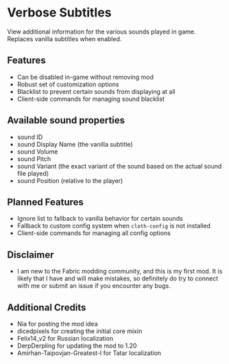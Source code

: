 # Verbose Subtitles
View additional information for the various sounds played in game. Replaces vanilla subtitles when enabled.

## Features
- Can be disabled in-game without removing mod
- Robust set of customization options
- Blacklist to prevent certain sounds from displaying at all
- Client-side commands for managing sound blacklist

## Available sound properties
- sound ID
- sound Display Name (the vanilla subtitle)
- sound Volume
- sound Pitch
- sound Variant (the exact variant of the sound based on the actual sound file played)
- sound Position (relative to the player)
  
## Planned Features
- Ignore list to fallback to vanilla behavior for certain sounds
- Fallback to custom config system when `cloth-config` is not installed
- Client-side commands for managing all config options

## Disclaimer
- I am new to the Fabric modding community, and this is my first mod. It is likely that I have and will make mistakes, so definitely do try to connect with me or submit an issue if you encounter any bugs.

## Additional Credits
- Nia for posting the mod idea
- dicedpixels for creating the initial core mixin
- Felix14_v2 for Russian localization
- DerpDerpling for updating the mod to 1.20
- Amirhan-Taipovjan-Greatest-I for Tatar localization
